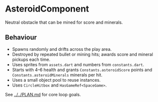 # AsteroidComponent

Neutral obstacle that can be mined for score and minerals.

## Behaviour

- Spawns randomly and drifts across the play area.
- Destroyed by repeated bullet or mining hits; awards score and mineral pickups
  each time.
- Uses sprites from `assets.dart` and numbers from `constants.dart`.
- Starts with 4–6 health and grants `Constants.asteroidScore` points and
  `Constants.asteroidMinerals` minerals per hit.
- Uses a small object pool to reuse instances.
- Uses `CircleHitbox` and `HasGameRef<SpaceGame>`.

See [../../PLAN.md](../../PLAN.md) for core loop goals.
